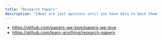 ```yaml
---
title: "Research Papers"
description: "Ideas are just opinions until you have data to back them up. Here are links to research papers."
---
```


- https://github.com/papers-we-love/papers-we-love
- https://github.com/learn-anything/research-papers